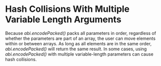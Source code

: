 # Hash Collisions With Multiple Variable Length Arguments
Because *abi.encodePacked()* packs all parameters in order, regardless of whether the parameters are part of an array, the user can move elements within or between arrays. As long as all elements are in the same order, *abi.encodePacked()* will return the same result. In some cases, using *abi.encodePacked()* with multiple variable-length parameters can cause hash collisions.